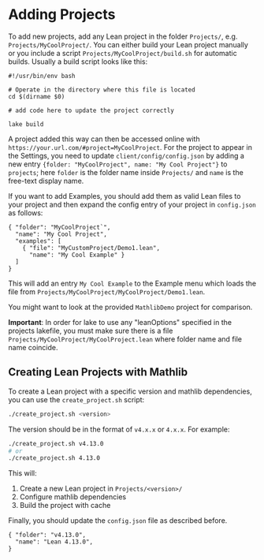 # Adding Projects

To add new projects, add any Lean project in the folder `Projects/`, e.g. `Projects/MyCoolProject/`.
You can either build your Lean project manually or you include a script
`Projects/MyCoolProject/build.sh` for automatic builds.
Usually a build script looks like this:

```
#!/usr/bin/env bash

# Operate in the directory where this file is located
cd $(dirname $0)

# add code here to update the project correctly

lake build
```

A project added this way can then be accessed online with `https://your.url.com/#project=MyCoolProject`.
For the project to appear in the Settings, you need to update `client/config/config.json` by adding
a new entry `{folder: "MyCoolProject", name: "My Cool Project"}` to `projects`; here `folder` is the
folder name inside `Projects/` and `name` is the free-text display name.

If you want to add Examples, you should add them as valid Lean files to your project and then expand
the config entry of your project in `config.json` as follows:

```
{ "folder": "MyCoolProject`",
  "name": "My Cool Project",
  "examples": [
    { "file": "MyCustomProject/Demo1.lean",
      "name": "My Cool Example" }
  ]
}
```

This will add an entry `My Cool Example` to the Example menu which loads
the file from `Projects/MyCoolProject/MyCoolProject/Demo1.lean`.

You might want to look at the provided `MathlibDemo` project for comparison.


**Important**: In order for lake to use any "leanOptions" specified in the projects lakefile, you must make sure there is a file `Projects/MyCoolProject/MyCoolProject.lean`
where folder name and file name coincide.


## Creating Lean Projects with Mathlib

To create a Lean project with a specific version and mathlib dependencies, you can use the `create_project.sh` script:

```bash
./create_project.sh <version>
```

The version should be in the format of `v4.x.x` or `4.x.x`. For example:
```bash
./create_project.sh v4.13.0
# or
./create_project.sh 4.13.0
```

This will:
1. Create a new Lean project in `Projects/<version>/`
2. Configure mathlib dependencies
3. Build the project with cache

Finally, you should update the `config.json` file as described before.

```
{ "folder": "v4.13.0",
  "name": "Lean 4.13.0",
}
```
